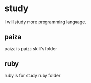 # study

I will study more programming language.

## paiza

paiza is paiza skill's folder

## ruby

ruby is for study ruby folder
